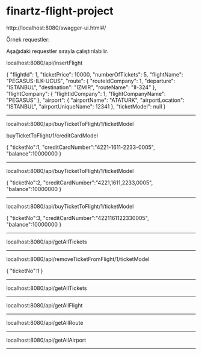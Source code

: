 # finartz-flight-project



http://localhost:8080/swagger-ui.html#/





Örnek requestler:

Aşağıdaki requestler sırayla çalıştırılabilir.


localhost:8080/api/insertFlight

{
    "flightId": 1,
    "ticketPrice": 10000,
    "numberOfTickets": 5,
    "flightName": "PEGASUS-ILK-UCUS",
    "route": {
        "routeIdCompany": 1,
        "departure": "ISTANBUL",
        "destination": "IZMIR",
        "routeName": "II-324"
    },
    "flightCompany": {
        "flightIdCompany": 1,
        "flightCompanyName": "PEGASUS"
    },
    "airport": {
        "airportName": "ATATURK",
        "airportLocation": "ISTANBUL",
        "airportUniqueName": 12341
    },
    "ticketModel": null
}

-------------------------------------------------------------------


localhost:8080/api/buyTicketToFlight/1/ticketModel


buyTicketToFlight/1/creditCardModel

{
	"ticketNo":1,
	"creditCardNumber":"4221-1611-2233-0005",
	"balance":10000000
}

-------------------------------------------------------------------

localhost:8080/api/buyTicketToFlight/1/ticketModel

{
	"ticketNo":2,
	"creditCardNumber":"4221,1611,2233,0005",
	"balance":10000000
}

------------------------------------------------------------------

localhost:8080/api/buyTicketToFlight/1/ticketModel

{
	"ticketNo":3,
	"creditCardNumber":"4221161122330005",
	"balance":10000000
}


-------------------------------------------------------------------

localhost:8080/api/getAllTickets



-------------------------------------------------------------------

localhost:8080/api/removeTicketFromFlight/1/ticketModel

{
	"ticketNo":1
}

-------------------------------------------------------------------

localhost:8080/api/getAllTickets

-------------------------------------------------------------------

localhost:8080/api/getAllFlight


-------------------------------------------------------------------

localhost:8080/api/getAllRoute


-------------------------------------------------------------------

localhost:8080/api/getAllAirport

-------------------------------------------------------------------


